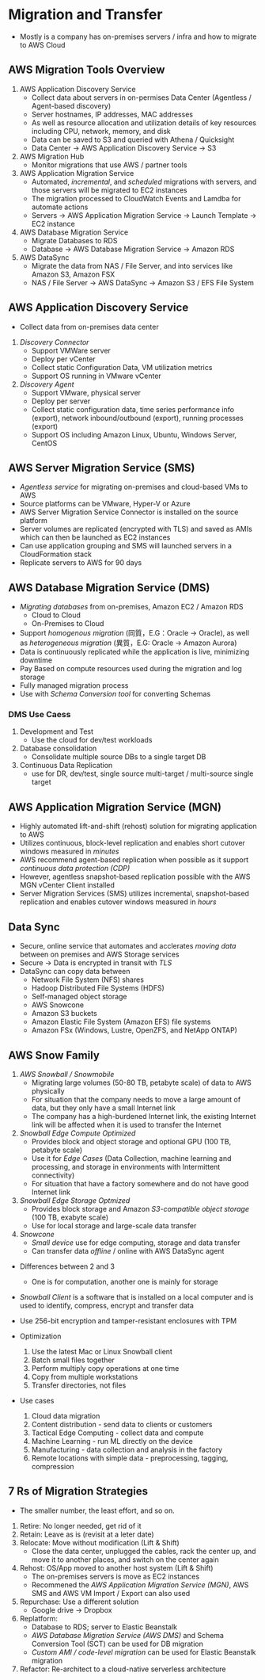 # Migration and Transfer
* Mostly is a company has on-premises servers / infra and how to migrate to AWS Cloud

## AWS Migration Tools Overview
1. AWS Application Discovery Service
   * Collect data about servers in on-permises Data Center (Agentless / Agent-based discovery)
   * Server hostnames, IP addresses, MAC addresses
   * As well as resource allocation and utilization details of key resources including CPU, network, memory, and disk
   * Data can be saved to S3 and queried with Athena / Quicksight
   * Data Center -> AWS Application Discovery Service -> S3
2. AWS Migration Hub 
   * Monitor migrations that use AWS / partner tools
3. AWS Application Migration Service
   * Automated, *incremental*, and *scheduled* migrations with servers, and those servers will be migrated to EC2 instances
   * The migration processed to CloudWatch Events and Lamdba for automate actions
   * Servers -> AWS Application Migration Service -> Launch Template -> EC2 instance
4. AWS Database Migration Service
   * Migrate Databases to RDS
   * Database -> AWS Database Migration Service -> Amazon RDS
5. AWS DataSync
   * Migrate the data from NAS / File Server, and into services like Amazon S3, Amazon FSX
   * NAS / File Server -> AWS DataSync -> Amazon S3 / EFS File System

## AWS Application Discovery Service
* Collect data from on-premises data center
1. *Discovery Connector*
   * Support VMWare server
   * Deploy per vCenter
   * Collect static Configuration Data, VM utilization metrics
   * Support OS running in VMware vCenter
2. *Discovery Agent*
   * Support VMware, physical server
   * Deploy per server
   * Collect static configuration data, time series performance info (export), network inbound/outbound (export), running processes (export)
   * Support OS including Amazon Linux, Ubuntu, Windows Server, CentOS

## AWS Server Migration Service (SMS)
* *Agentless service* for migrating on-premises and cloud-based VMs to AWS
* Source platforms can be VMware, Hyper-V or Azure
* AWS Server Migration Service Connector is installed on the source platform
* Server volumes are replicated (encrypted with TLS) and saved as AMIs which can then be launched as EC2 instances
* Can use application grouping and SMS will launched servers in a CloudFormation stack
* Replicate servers to AWS for 90 days 

## AWS Database Migration Service (DMS)
* *Migrating databases* from on-premises, Amazon EC2 / Amazon RDS
  * Cloud to Cloud
  * On-Premises to Cloud
* Support *homogenous migration* (同質，E.G：Oracle -> Oracle), as well as *heterogeneous migration* (異質，E.G: Oracle -> Amazon Aurora)
* Data is continuously replicated while the application is live, minimizing downtime
* Pay Based on compute resources used during the migration and log storage
* Fully managed migration process
* Use with *Schema Conversion tool* for converting Schemas 

### DMS Use Caess
1. Development and Test
   * Use the cloud for dev/test workloads
2. Database consolidation
   * Consolidate multiple source DBs to a single target DB
3. Continuous Data Replication
   * use for DR, dev/test, single source multi-target / multi-source single target

## AWS Application Migration Service (MGN)
* Highly automated lift-and-shift (rehost) solution for migrating application to AWS
* Utilizes continuous, block-level replication and enables short cutover windows measured in *minutes*
* AWS recommend agent-based replication when possible as it support *continuous data protection (CDP)*
* However, agentless snapshot-based replication possible with the AWS MGN vCenter Client installed
* Server Migration Services (SMS) utilizes incremental, snapshot-based replication and enables cutover windows measured in *hours*

## Data Sync
* Secure, online service that automates and acclerates *moving data* between on premises and AWS Storage services
* Secure -> Data is encrypted in transit with *TLS*
* DataSync can copy data between
  * Network File System (NFS) shares
  * Hadoop Distributed File Systems (HDFS)
  * Self-managed object storage
  * AWS Snowcone
  * Amazon S3 buckets
  * Amazon Elastic File System (Amazon EFS) file systems
  * Amazon FSx (Windows, Lustre, OpenZFS, and NetApp ONTAP)

## AWS Snow Family
1. *AWS Snowball / Snowmobile* 
   * Migrating large volumes (50-80 TB, petabyte scale) of data to AWS physically
   * For situation that the company needs to move a large amount of data, but they only have a small Internet link
   * The company has a high-burdened Internet link, the existing Internet link will be affected when it is used to transfer the Internet 
2. *Snowball Edge Compute Optimized*
   * Provides block and object storage and optional GPU (100 TB, petabyte scale)
   * Use it for *Edge Cases* (Data Collection, machine learning and processing, and storage in environments with Intermittent connectivity)
   * For situation that have a factory somewhere and do not have good Internet link
3. *Snowball Edge Storage Optmized*
   * Provides block storage and Amazon *S3-compatible object storage* (100 TB, exabyte scale)
   * Use for local storage and large-scale data transfer
4. *Snowcone*
   * *Small device* use for edge computing, storage and data transfer
   * Can transfer data *offline* / online with AWS DataSync agent
* Differences between 2 and 3 
   * One is for computation, another one is mainly for storage 

* *Snowball Client* is a software that is installed on a local computer and is used to identify, compress, encrypt and transfer data
* Use 256-bit encryption and tamper-resistant enclosures with TPM
* Optimization
  1. Use the latest Mac or Linux Snowball client
  2. Batch small files together
  3. Perform multiply copy operations at one time
  4. Copy from multiple workstations
  5. Transfer directories, not files
* Use cases
  1. Cloud data migration 
  2. Content distribution - send data to clients or customers
  3. Tactical Edge Computing - collect data and compute
  4. Machine Learning - run ML directly on the device
  5. Manufacturing - data collection and analysis in the factory
  6. Remote locations with simple data - preprocessing, tagging, compression

## 7 Rs of Migration Strategies
* The smaller number, the least effort, and so on.
1. Retire: No longer needed, get rid of it
2. Retain: Leave as is (revisit at a leter date)
3. Relocate: Move without modification (Lift & Shift)
   * Close the data center, unplugged the cables, rack the center up, and move it to another places, and switch on the center again
4. Rehost: OS/App moved to another host system (Lift & Shift)
   * The on-premises servers is move as EC2 instances
   * Recommened the *AWS Application Migration Service (MGN)*, AWS SMS and AWS VM Import / Export can also used
5. Repurchase: Use a different solution
   * Google drive -> Dropbox
6. Replatform: 
   * Database to RDS; server to Elastic Beanstalk
   * *AWS Database Migration Service (AWS DMS)* and Schema Conversion Tool (SCT) can be used for DB migration
   * *Custom AMI / code-level migration* can be used for Elastic Beanstalk migration
7. Refactor: Re-architect to a cloud-native serverless architecture
